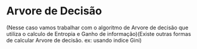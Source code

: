 # Arvore de Decisão


(Nesse caso vamos trabalhar com o algoritmo de Arvore de decisão que utiliza o calculo de Entropia e Ganho de informação)(Existe outras formas de calcular Arvore de decisão. ex: usando indice Gini)

